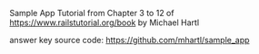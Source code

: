 Sample App Tutorial from Chapter 3 to 12 of https://www.railstutorial.org/book by Michael Hartl


answer key source code: https://github.com/mhartl/sample_app
